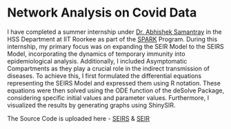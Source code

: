 # Network Analysis on Covid Data

I have completed a summer internship under [Dr. Abhishek Samantray](https://www.iitr.ac.in/~HS/Abhishek_Samantray) in the HSS Department at IIT Roorkee as part of the [SPARK](https://spark.iitr.ac.in/) Program. During this internship, my primary focus was on expanding the SEIR Model to the SEIRS Model, incorporating the dynamics of temporary immunity into epidemiological analysis. Additionally, I included Asymptomatic Compartments as they play a crucial role in the indirect transmission of diseases. To achieve this, I first formulated the differential equations representing the SEIRS Model and expressed them using R notation. These equations were then solved using the ODE function of the deSolve Package, considering specific initial values and parameter values. Furthermore, I visualized the results by generating graphs using ShinySIR. 

The Source Code is uploaded here - [SEIRS](https://github.com/iiseriteb/SPARK_INTERNSHIP/blob/main/SEIRS.R) & [SEIR](https://github.com/iiseriteb/SPARK_INTERNSHIP/blob/main/SEIR.R)

